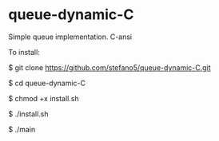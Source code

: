 # queue-dynamic-C
Simple queue implementation. C-ansi

To install:

  $ git clone https://github.com/stefano5/queue-dynamic-C.git
  
  $ cd queue-dynamic-C
  
  $ chmod +x install.sh
  
  $ ./install.sh
  
  $ ./main
